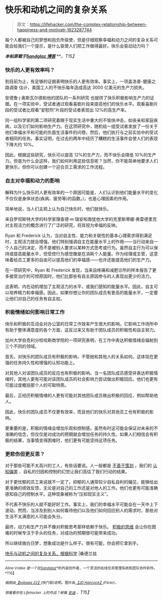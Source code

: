 # 快乐和动机之间的复杂关系

> 原文：<https://lifehacker.com/the-complex-relationship-between-happiness-and-motivati-1623287744>

每个人都被自己的梦想和抱负所驱使，但是仔细观察幸福和动力之间的复杂关系可能会给我们一个提示，是什么驱使人们把工作做得最好。快乐会驱动动力吗？



***本帖原载于***[***Sandglaz 博客***](http://blog.sandglaz.com/complex-relationship-between-happiness-and-motivation/) ***。*T15】**

### 快乐的人更有效率吗？

到目前为止，有足够的证据表明快乐的人更有效率。事实上，一项盖洛普-健康之路调查 估计，美国工人的不快乐每年造成高达 3000 亿美元的生产力损失。

安德鲁·j·奥斯瓦尔德和他的团队的一系列研究 也提供了快乐积极影响生产力的证据。在一项实验中，受试者通过观看喜剧片段来提高他们的快乐水平。观看喜剧片段的受试者比观看“安慰剂”片段的受试者表现出 12%的高生产率。

同一组科学家的第二项研究着眼于现实生活中重大的不愉快冲击，如丧亲和家庭疾病，以及它们如何影响生产力。在这项研究中，随机给一组受试者发放了一份关于他们幸福水平和可能的负面生活事件的问卷。然后，他们执行与之前实验中的受试者相同的任务。事实证明，在过去的两年中经历了糟糕的生活事件会使人们的表现下降大约 10%。

因此，根据这些研究，快乐可以提高 12%的生产力，而不快乐会降低 10%的生产力。但是为什么会这样，我们如何利用这些信息呢？当然，你不能简单地要求人们更快乐，但你可以创建一个迎合员工需求的工作流程。

### **自主对幸福和动力的影响**

解释为什么快乐的人更有效率的一个原因可能是，人们认识到他们能量水平的变化不仅仅是身体状态(疾病、疲劳等)的函数。)，也是心理因素的作用。

简单地说，当人们主观上认为自己快乐时，他们就快乐。

来自罗彻斯特大学的科学家理查德·m·瑞安和南犹他大学的克里斯蒂娜·弗雷德里克对主观活力的概念进行了广泛的研究，将其视为幸福的反映。

Ryan 和 Frederick 认为，当对自主性、能力和关联性的基本心理需求得到满足时，主观活力就会增强。他们特别强调自主在能量水平上的作用——当行动来自一个人自己的决定，而不是被别人要求以某种方式思考或行为。虽然自主行为可以保持或提高能量水平，但受控行为感觉像是在消耗个人能量。作为经理或主管，这意味着给员工更多的自由可以提高他们的幸福感——也许还能提高他们的生产力。

在一项研究中，Ryan 和 Frederick 发现，当来自疼痛和减肥诊所的样本报告了更多接受治疗的可控原因时，他们比那些有自主原因参与的人表现出更少的活力。

这表明，内在动机增加了主观活力的水平，或我们感知的能量水平。因此，自主可以培养精力和幸福感。因此，如果你想让你的团队成员有更高的能量水平，一定要让他们对自己的任务有自主权。

### **积极情绪如何影响日常工作**

快乐和积极的互动会对办公室的日常工作效率产生很大的影响。它影响工作场所中有助于整体满意度的各个方面，这反过来又有助于团队成员的积极性和自主努力。

加州大学伯克利分校哈斯商学院的一项研究表明，在工作中表达积极情绪会辐射到三个不同的领域。

首先，对快乐的团队成员有积极的影响，不管她和其他人的关系如何。这体现在更强的任务持久性和增强的认知功能上。

对其他人对该团队成员的反应也有积极的影响。当一名团队成员感受并表达积极情绪时，其他人更有可能对该团队成员的社会影响力尝试做出积极回应。他们也更有可能过度概括那个人的可取特质。

最后，正经历积极情绪的人更有可能对其他团队成员做出积极的回应，例如帮助他人。

因此，快乐的团队成员不仅更有效率，而且他们的快乐对其他员工也有积极的影响。

更重要的是，积极的情绪会增加乐观和控制感。虽然有时这可能会保证对未来的不准确的信念，但仅仅是对成功的预期就会增加任务的持久性。如果人们相信会有积极的结果，当事情变得困难时，他们更有可能坚持这项任务。

### 更悲伤但更反思？

对于那些可能不太高兴的工人，有些话要说。人一般都是 [不善于策划](http://blog.sandglaz.com/people-suck-at-planning/) 。我们的 [认知偏差](http://blog.sandglaz.com/6-cognitive-biases-that-can-hurt-your-work/) 、自私的归因和控制的幻觉让我们高估了我们行动的结果。

对于更忧郁的员工来说就不一定了。抑郁的人通常较少自私自利的偏见，能够给出更准确的绩效反馈，无论是对自己的工作还是对他人的工作。他们也更有可能准确感知自己的控制水平。这种现象被称为“压抑现实主义”。

不代表不快乐的人就不能好好工作。事实上，我们的幸福水平可能会在一天中上下波动。然而，当涉及到别人如何看待他们以及他们如何回应别人的需求时，那些对生活不太满意的人可能会失分。

最终，动力和生产力并不像对积极思考那样依赖于快乐。 [积极的思维](http://lifehacker.com/rewire-your-brain-for-positivity-and-happiness-using-th-5982005) 会让你在困难的时候专注于手头的任务，对成功的预期很可能带来成功。

所以继续做白日梦，想象成功是什么样子。很有可能，你会把它拿到手。

[快乐与动机之间的复杂关系，根据科学](http://blog.sandglaz.com/complex-relationship-between-happiness-and-motivation/) |桑德兰兹

* * *

<small>*Alina Vrabie 是一个在*</small>[<small>*Sandglaz*</small>](http://www.sandglaz.com/)<small>*的内容创作者，一个灵活的在线任务管理系统和团队协作软件。*T15】</small>

*<small>插图由</small>*[*<small>【bobaaa 22】</small>*](http://www.shutterstock.com/pic-192803939/stock-vector-motivation-concept-businessmen-running-with-hanging-carrot.html)<small>(快门锁)说明。图片由</small>[*<small>【JD Hancock】</small>*](https://www.flickr.com/photos/jdhancock/8677457200)*<small>(Flickr)，</small>*

*<small>想看看你在 Lifehacker 上的作品？邮箱</small>* [*<small>安迪</small>*](mailto:andy@lifehacker.com) *<small>。</small>T15】*
